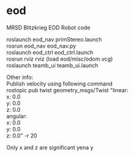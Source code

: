 eod
===
MRSD Blitzkrieg
EOD Robot code


roslaunch eod_nav primStereo.launch  
rosrun eod_nav eod_nav.py  
roslaunch eod_ctrl eod_ctrl.launch  
rosrun rviz rviz  (load eod/misc/odom.vcg)  
roslaunch teamb_ui teamb_ui.launch  


Other info:  
Publish velocity using following command  
rostopic pub twist geometry_msgs/Twist "linear:  
  x: 0.0  
  y: 0.0  
  z: 0.0  
angular:  
  x: 0.0  
  y: 0.0  
  z: 0.0" -r 20  
  
  
Only x and z are significant  yena y
